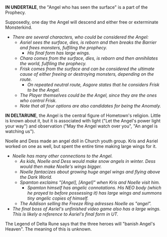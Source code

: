 **IN UNDERTALE**, the "Angel who has seen the surface" is a part of the Prophecy. 

Supposedly, one day the Angel will descend and either free or exterminate Monsterkind.
- _There are several characters, who could be considered the Angel:_
    - _Asriel sees the surface, dies, is reborn and then breaks the Barrier and frees monsters, fulfiling the prophecy._
        - _His final form has large wings._
    - _Chara comes from the surface, dies, is reborn and then annihilates the world, fulfiling the prophecy._
    - _Frisk comes from the surface and can be considered the ultimate cause of either freeing or destroying monsters, depending on the route._
        - _On repeated neutral route, Asgore states that he considers Frisk to be the Angel._
    - _The Player themselves could be the Angel, since they are the ones who control Frisk._
    - _Note that all four options are also candidates for being the Anomaly._

**IN DELTARUNE**, the Angel is the central figure of Hometown's religion. Little is known about it, but it is associated with light ("Let the Angel's power light your way") and observation ("May the Angel watch over you", "An angel is watching us").

Noelle and Dess made an angel doll in Church youth group. Kris and Asriel worked on one as well, but spent the entire time making large wings for it.
- _Noelle has many other connections to the Angel._
    - _As kids, Noelle and Dess would make snow angels in winter. Dess would then make Noelle's wings bigger._
    - _Noelle fantacizes about growing huge angel wings and flying above the Dark World._
    - _Spamton exclaims "\[Angel], \[Angel]" when Kris and Noelle visit him._
        - _Spamton himself has angelic connotations. His NEO body (which he prayed to before possessing it) has large wings and summons tiny angelic copies of himself._
    - _The Addison selling the Freeze Ring adresses Noelle as "angel"._
- _The final boss of Asriel's unfinished video game also has a large wings. This is likely a reference to Asriel's final form in UT._

The Legend of Delta Rune says that the three heroes will "banish Angel's Heaven". The meaning of this is unknown.
